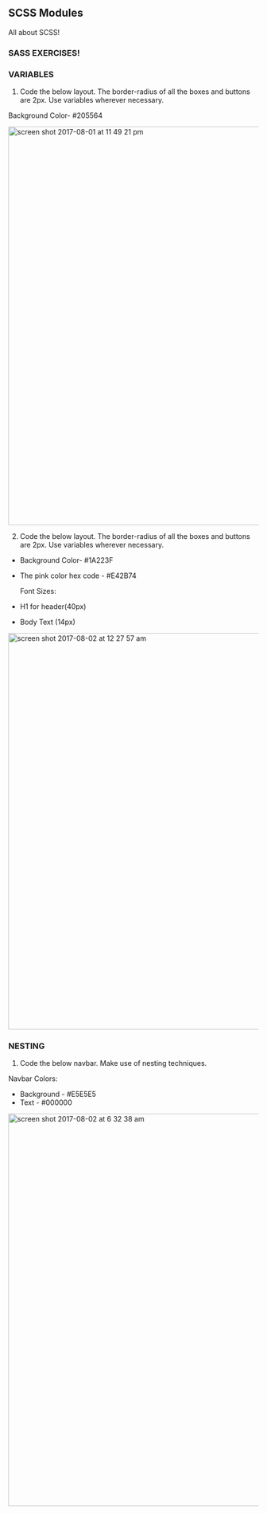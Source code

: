 ## SCSS Modules

All about SCSS!

### SASS EXERCISES!

### VARIABLES

1) Code the below layout. The border-radius of all the boxes and buttons are 2px. Use variables wherever necessary.

Background Color- #205564


<img width="801" alt="screen shot 2017-08-01 at 11 49 21 pm" src="https://user-images.githubusercontent.com/25129851/28834570-2a8eaf36-7715-11e7-8bb6-8a0ee6b17602.png">

2) Code the below layout.  The border-radius of all the boxes and buttons are 2px. Use variables wherever necessary.

- Background Color- #1A223F
- The pink color hex code - #E42B74

  Font Sizes: 

- H1 for header(40px)
- Body Text (14px)


<img width="797" alt="screen shot 2017-08-02 at 12 27 57 am" src="https://user-images.githubusercontent.com/25129851/28835875-7786de0e-7719-11e7-8099-75eb076bba5c.png">

### NESTING

1) Code the below navbar. Make use of nesting techniques.

Navbar Colors:
- Background - #E5E5E5
- Text - #000000

<img width="789" alt="screen shot 2017-08-02 at 6 32 38 am" src="https://user-images.githubusercontent.com/25129851/28850016-a28f6318-774c-11e7-8ebb-e921de09c64f.png">


